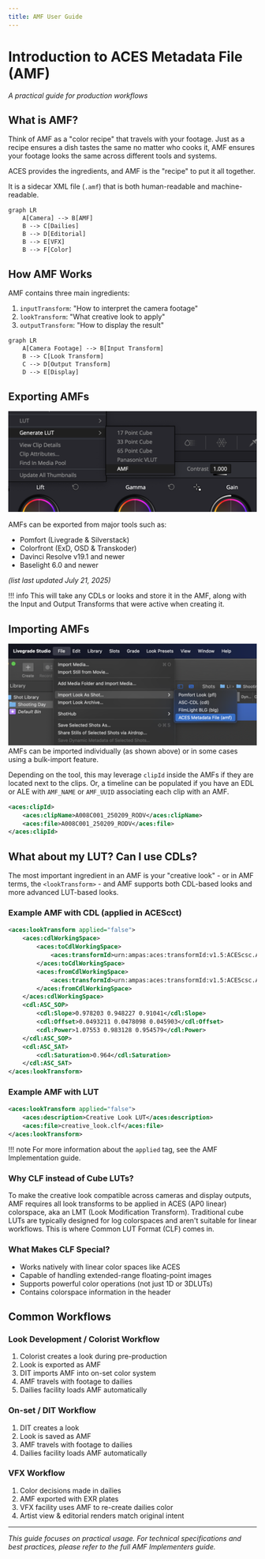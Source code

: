```yaml
---
title: AMF User Guide
---
```


<!-- SPDX-License-Identifier: CC-BY-4.0 -->
<!-- Copyright Contributors to the ACES Documentation -->


Introduction to ACES Metadata File (AMF)
========================================
*A practical guide for production workflows*


## What is AMF?
Think of AMF as a "color recipe" that travels with your footage. Just as a recipe ensures a dish tastes the same no matter who cooks it, AMF ensures your footage looks the same across different tools and systems.

ACES provides the ingredients, and AMF is the "recipe" to put it all together. 

It is a sidecar XML file (`.amf`) that is both human-readable and machine-readable.

```mermaid
graph LR
    A[Camera] --> B[AMF]
    B --> C[Dailies]
    B --> D[Editorial]
    B --> E[VFX]
    B --> F[Color]
```

## How AMF Works
AMF contains three main ingredients:

1. `inputTransform`: "How to interpret the camera footage"
2. `lookTransform`: "What creative look to apply"
3. `outputTransform`: "How to display the result"

```mermaid
graph LR
    A[Camera Footage] --> B[Input Transform]
    B --> C[Look Transform]
    C --> D[Output Transform]
    D --> E[Display]
```

## Exporting AMFs
![Resolve Example](images/resolve_export.png "Resolve Example")

AMFs can be exported from major tools such as:

- Pomfort (Livegrade & Silverstack)
- Colorfront (ExD, OSD & Transkoder)
- Davinci Resolve v19.1 and newer
- Baselight 6.0 and newer

*(list last updated July 21, 2025)*

!!! info
    This will take any CDLs or looks and store it in the AMF, along with the Input and Output Transforms that were active when creating it.


## Importing AMFs
![Pomfort Example](images/pomfort_import.png "Pomfort Example")
AMFs can be imported individually (as shown above) or in some cases using a bulk-import feature.

Depending on the tool, this may leverage `clipId` inside the AMFs if they are located next to the clips. Or, a timeline can be populated if you have an EDL or ALE with `AMF_NAME` or `AMF_UUID` associating each clip with an AMF.

```xml
<aces:clipId>
    <aces:clipName>A008C001_250209_RODV</aces:clipName>
    <aces:file>A008C001_250209_RODV</aces:file>
</aces:clipId>
```

## What about my LUT? Can I use CDLs?
The most important ingredient in an AMF is your "creative look" - or in AMF terms, the `<lookTransform>` - and AMF supports both CDL-based looks and more advanced LUT-based looks.


### Example AMF with CDL (applied in ACEScct)
```xml
<aces:lookTransform applied="false">
    <aces:cdlWorkingSpace>
        <aces:toCdlWorkingSpace>
            <aces:transformId>urn:ampas:aces:transformId:v1.5:ACEScsc.Academy.ACES_to_ACEScct.a1.0.3</aces:transformId>
        </aces:toCdlWorkingSpace>
        <aces:fromCdlWorkingSpace>
            <aces:transformId>urn:ampas:aces:transformId:v1.5:ACEScsc.Academy.ACEScct_to_ACES.a1.0.3</aces:transformId>
        </aces:fromCdlWorkingSpace>
    </aces:cdlWorkingSpace>
    <cdl:ASC_SOP>
        <cdl:Slope>0.978203 0.948227 0.91041</cdl:Slope>
        <cdl:Offset>0.0493211 0.0478098 0.045903</cdl:Offset>
        <cdl:Power>1.07553 0.983128 0.954579</cdl:Power>
    </cdl:ASC_SOP>
    <cdl:ASC_SAT>
        <cdl:Saturation>0.964</cdl:Saturation>
    </cdl:ASC_SAT>
</aces:lookTransform>
```

### Example AMF with LUT
```xml
<aces:lookTransform applied="false">
    <aces:description>Creative Look LUT</aces:description>
    <aces:file>creative_look.clf</aces:file>
</aces:lookTransform>
```

!!! note
    For more information about the `applied` tag, see the AMF Implementation guide. 


### Why CLF instead of Cube LUTs?
To make the creative look compatible across cameras and display outputs, AMF requires all look transforms to be applied in ACES (AP0 linear) colorspace, aka an LMT (Look Modification Transform). Traditional cube LUTs are typically designed for log colorspaces and aren't suitable for linear workflows. This is where Common LUT Format (CLF) comes in.


### What Makes CLF Special?
- Works natively with linear color spaces like ACES
- Capable of handling extended-range floating-point images
- Supports powerful color operations (not just 1D or 3DLUTs)
- Contains colorspace information in the header


## Common Workflows

### Look Development / Colorist Workflow
1. Colorist creates a look during pre-production
2. Look is exported as AMF
3. DIT imports AMF into on-set color system
4. AMF travels with footage to dailies
5. Dailies facility loads AMF automatically

### On-set / DIT Workflow
1. DIT creates a look
2. Look is saved as AMF
3. AMF travels with footage to dailies
4. Dailies facility loads AMF automatically

### VFX Workflow
1. Color decisions made in dailies
2. AMF exported with EXR plates
3. VFX facility uses AMF to re-create dailies color
4. Artist view & editorial renders match original intent

---
*This guide focuses on practical usage. For technical specifications and best practices, please refer to the full AMF Implementers guide.*
